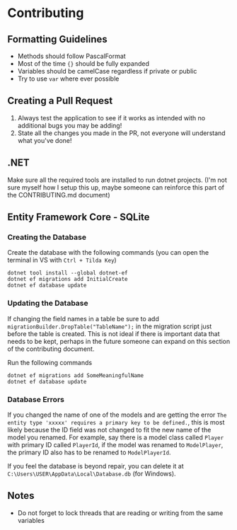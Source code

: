 # Contributing
## Formatting Guidelines
- Methods should follow PascalFormat
- Most of the time `{}` should be fully expanded
- Variables should be camelCase regardless if private or public
- Try to use `var` where ever possible

## Creating a Pull Request
1. Always test the application to see if it works as intended with no additional bugs you may be adding!
2. State all the changes you made in the PR, not everyone will understand what you've done!

## .NET
Make sure all the required tools are installed to run dotnet projects. (I'm not sure myself how I setup this up, maybe someone can reinforce this part of the CONTRIBUTING.md document)

## Entity Framework Core - SQLite
### Creating the Database
Create the database with the following commands (you can open the terminal in VS with `Ctrl + Tilda Key`)
```
dotnet tool install --global dotnet-ef
dotnet ef migrations add InitialCreate
dotnet ef database update
```

### Updating the Database
If changing the field names in a table be sure to add `migrationBuilder.DropTable("TableName");` in the migration script just before the table is created. This is not ideal if there is important data that needs to be kept, perhaps in the future someone can expand on this section of the contributing document.

Run the following commands
```
dotnet ef migrations add SomeMeaningfulName
dotnet ef database update
```

### Database Errors
If you changed the name of one of the models and are getting the error `The entity type 'xxxxx' requires a primary key to be defined.`, this is most likely because the ID field was not changed to fit the new name of the model you renamed. For example, say there is a model class called `Player` with primary ID called `PlayerId`, if the model was renamed to `ModelPlayer`, the primary ID also has to be renamed to `ModelPlayerId`.

If you feel the database is beyond repair, you can delete it at `C:\Users\USER\AppData\Local\Database.db` (for Windows).

## Notes
- Do not forget to lock threads that are reading or writing from the same variables
